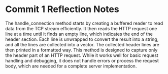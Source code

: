 # Commit 1 Reflection Notes

The handle_connection method starts by creating a buffered reader to read data from the TCP stream efficiently. It then reads the HTTP request one line at a time until it finds an empty line, which indicates the end of the header section. Each line is unwrapped to convert the result into a string, and all the lines are collected into a vector. The collected header lines are then printed in a formatted way. This method is designed to capture only the header part of an HTTP request. While it works well for basic request handling and debugging, it does not handle errors or process the request body, which are needed for a complete server implementation.
